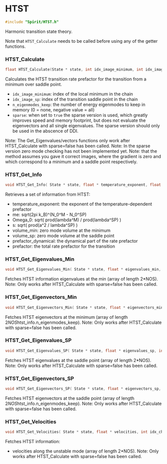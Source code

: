 

HTST
====================================================================

```C
#include "Spirit/HTST.h"
```

Harmonic transition state theory.

Note that `HTST_Calculate` needs to be called before using any of the getter functions.



### HTST_Calculate

```C
float HTST_Calculate(State * state, int idx_image_minimum, int idx_image_sp, int n_eigenmodes_keep=0, int idx_chain=-1)
```

Calculates the HTST transition rate prefactor for the transition from a minimum over saddle point.

- `idx_image_minimum`: index of the local minimum in the chain
- `idx_image_sp`: index of the transition saddle point in the chain
- `n_eigenmodes_keep`: the number of energy eigenmodes to keep in memory (0 = none, negative value = all)
- `sparse`: when set to `true` the sparse version is used, which greatly improves speed and memory footprint, 
            but does not evaluate the eigenvectors and all single eigenvalues. 
            The sparse version should only be used in the abscence of DDI.

Note: The Get_Eigenvalues/vectors functions only work after HTST_Calculate with sparse=false has been called.
Note: In the sparse version zero mode checking has not been implemented yet.
Note: that the method assumes you gave it correct images, where the
gradient is zero and which correspond to a minimum and a saddle point
respectively.



### HTST_Get_Info

```C
void HTST_Get_Info( State * state, float * temperature_exponent, float * me, float * Omega_0, float * s, float * volume_min, float * volume_sp, float * prefactor_dynamical, float * prefactor, int idx_chain=-1 )
```

Retrieves a set of information from HTST:
- temperature_exponent: the exponent of the temperature-dependent prefactor
- me: sqrt(2pi k_B)^(N_0^M - N_0^SP)
- Omega_0: sqrt( prod(lambda^M) / prod(lambda^SP) )
- s: sqrt( prod(a^2 / lambda^SP) )
- volume_min: zero mode volume at the minimum
- volume_sp: zero mode volume at the saddle point
- prefactor_dynamical: the dynamical part of the rate prefactor
- prefactor: the total rate prefactor for the transition



### HTST_Get_Eigenvalues_Min

```C
void HTST_Get_Eigenvalues_Min( State * state, float * eigenvalues_min, int idx_chain=-1 )
```

Fetches HTST information eigenvalues at the min (array of length 2*NOS). Note: Only works after HTST_Calculate with sparse=false has been called.



### HTST_Get_Eigenvectors_Min

```C
void HTST_Get_Eigenvectors_Min( State * state, float * eigenvectors_min, int idx_chain=-1 )
```

Fetches HTST eigenvectors at the minimum (array of length 2*NOS*htst_info.n_eigenmodes_keep). Note: Only works after HTST_Calculate with sparse=false has been called.



### HTST_Get_Eigenvalues_SP

```C
void HTST_Get_Eigenvalues_SP( State * state, float * eigenvalues_sp, int idx_chain=-1 )
```

Fetches HTST eigenvalues at the saddle point (array of length 2*NOS). Note: Only works after HTST_Calculate with sparse=false has been called.



### HTST_Get_Eigenvectors_SP

```C
void HTST_Get_Eigenvectors_SP( State * state, float * eigenvectors_sp, int idx_chain=-1 )
```

Fetches HTST eigenvectors at the saddle point (array of length 2*NOS*htst_info.n_eigenmodes_keep). Note: Only works after HTST_Calculate with sparse=false has been called.



### HTST_Get_Velocities

```C
void HTST_Get_Velocities( State * state, float * velocities, int idx_chain=-1 )
```

Fetches HTST information:
- velocities along the unstable mode (array of length 2*NOS). Note: Only works after HTST_Calculate with sparse=false has been called.

